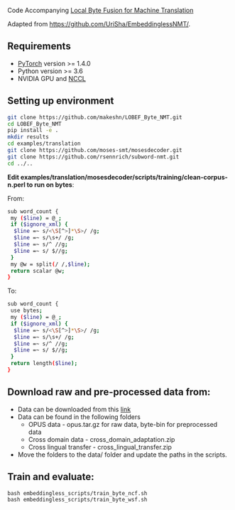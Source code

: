 Code Accompanying [Local Byte Fusion for Machine Translation](https://arxiv.org/abs/2205.11490)

Adapted from https://github.com/UriSha/EmbeddinglessNMT/.
## Requirements

* [PyTorch](http://pytorch.org/) version >= 1.4.0
* Python version >= 3.6
* NVIDIA GPU and [NCCL](https://github.com/NVIDIA/nccl)

## Setting up environment
```bash
git clone https://github.com/makeshn/LOBEF_Byte_NMT.git
cd LOBEF_Byte_NMT
pip install -e .
mkdir results
cd examples/translation
git clone https://github.com/moses-smt/mosesdecoder.git
git clone https://github.com/rsennrich/subword-nmt.git
cd ../..
```
**Edit examples/translation/mosesdecoder/scripts/training/clean-corpus-n.perl to run on bytes**:

From:
```bash
sub word_count {
 my ($line) = @_;
 if ($ignore_xml) {
  $line =~ s/<\S[^>]*\S>/ /g;
  $line =~ s/\s+/ /g;
  $line =~ s/^ //g;
  $line =~ s/ $//g;
 }
 my @w = split(/ /,$line);
 return scalar @w;
}
```
To:
```bash
sub word_count {
 use bytes;
 my ($line) = @_;
 if ($ignore_xml) {
  $line =~ s/<\S[^>]*\S>/ /g;
  $line =~ s/\s+/ /g;
  $line =~ s/^ //g;
  $line =~ s/ $//g;
 }
 return length($line);
}
```
## Download raw and pre-processed data from:
* Data can be downloaded from this [link](https://drive.google.com/drive/folders/1VkUxFjgVWcElZXZ4_bow_vfVYEpiT3A6?usp=sharing)
* Data can be found in the following folders
    * OPUS data - opus.tar.gz for raw data, byte-bin for preprocessed data
    * Cross domain data - cross_domain_adaptation.zip
    * Cross lingual transfer - cross_lingual_transfer.zip
* Move the folders to the data/ folder and update the paths in the scripts.
## Train and evaluate:
```
bash embeddingless_scripts/train_byte_ncf.sh
bash embeddingless_scripts/train_byte_wsf.sh
```

